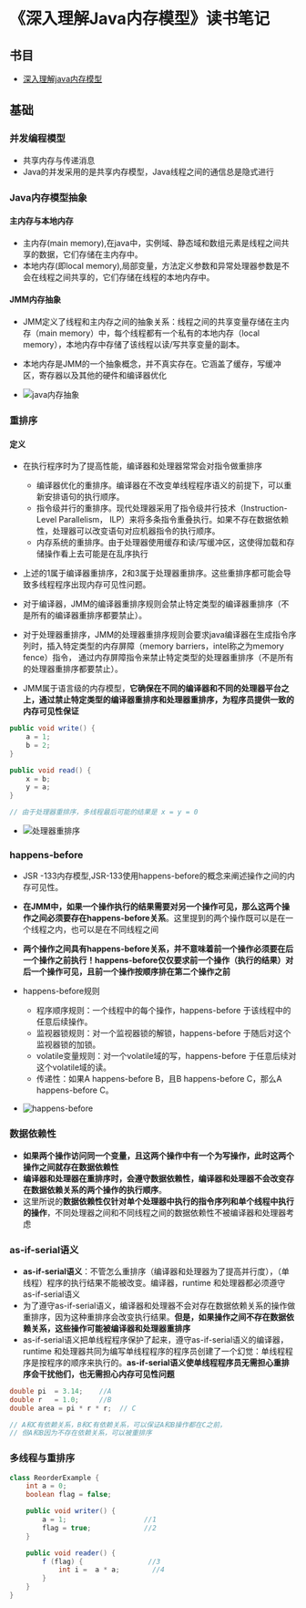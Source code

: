# 《深入理解Java内存模型》读书笔记

## 书目

- [深入理解java内存模型](http://ifeve.com/java-memory-model-0/)

## 基础

### 并发编程模型

- 共享内存与传递消息
- Java的并发采用的是共享内存模型，Java线程之间的通信总是隐式进行

### Java内存模型抽象

#### 主内存与本地内存

- 主内存(main memory),在java中，实例域、静态域和数组元素是线程之间共享的数据，它们存储在主内存中。
- 本地内存(即local memory),局部变量，方法定义参数和异常处理器参数是不会在线程之间共享的，它们存储在线程的本地内存中。

#### JMM内存抽象

- JMM定义了线程和主内存之间的抽象关系：线程之间的共享变量存储在主内存（main memory）中，每个线程都有一个私有的本地内存（local memory），本地内存中存储了该线程以读/写共享变量的副本。
- 本地内存是JMM的一个抽象概念，并不真实存在。它涵盖了缓存，写缓冲区，寄存器以及其他的硬件和编译器优化

- ![java内存抽象](./../../image-resources/jmm/java内存模型抽象.png)

### 重排序

#### 定义

- 在执行程序时为了提高性能，编译器和处理器常常会对指令做重排序
    - 编译器优化的重排序。编译器在不改变单线程程序语义的前提下，可以重新安排语句的执行顺序。
    - 指令级并行的重排序。现代处理器采用了指令级并行技术（Instruction-Level Parallelism， ILP）来将多条指令重叠执行。如果不存在数据依赖性，处理器可以改变语句对应机器指令的执行顺序。
    - 内存系统的重排序。由于处理器使用缓存和读/写缓冲区，这使得加载和存储操作看上去可能是在乱序执行

- 上述的1属于编译器重排序，2和3属于处理器重排序。这些重排序都可能会导致多线程程序出现内存可见性问题。
- 对于编译器，JMM的编译器重排序规则会禁止特定类型的编译器重排序（不是所有的编译器重排序都要禁止）。
- 对于处理器重排序，JMM的处理器重排序规则会要求java编译器在生成指令序列时，插入特定类型的内存屏障（memory barriers，intel称之为memory fence）指令，
 通过内存屏障指令来禁止特定类型的处理器重排序（不是所有的处理器重排序都要禁止）。
- JMM属于语言级的内存模型，**它确保在不同的编译器和不同的处理器平台之上，通过禁止特定类型的编译器重排序和处理器重排序，为程序员提供一致的内存可见性保证**

```java
public void write() {
    a = 1;
    b = 2;
}

public void read() {
    x = b;
    y = a;
}

// 由于处理器重排序，多线程最后可能的结果是 x = y = 0
```

- ![处理器重排序](./../../image-resources/jmm/处理器重排序.png)

### happens-before

- JSR -133内存模型,JSR-133使用happens-before的概念来阐述操作之间的内存可见性。
- **在JMM中，如果一个操作执行的结果需要对另一个操作可见，那么这两个操作之间必须要存在happens-before关系**。这里提到的两个操作既可以是在一个线程之内，也可以是在不同线程之间
- **两个操作之间具有happens-before关系，并不意味着前一个操作必须要在后一个操作之前执行！happens-before仅仅要求前一个操作（执行的结果）对后一个操作可见，且前一个操作按顺序排在第二个操作之前**

- happens-before规则
    - 程序顺序规则：一个线程中的每个操作，happens-before 于该线程中的任意后续操作。
    - 监视器锁规则：对一个监视器锁的解锁，happens-before 于随后对这个监视器锁的加锁。
    - volatile变量规则：对一个volatile域的写，happens-before 于任意后续对这个volatile域的读。
    - 传递性：如果A happens-before B，且B happens-before C，那么A happens-before C。

- ![happens-before](./../../image-resources/jmm/happens-before.png)

### 数据依赖性

- **如果两个操作访问同一个变量，且这两个操作中有一个为写操作，此时这两个操作之间就存在数据依赖性**
- **编译器和处理器在重排序时，会遵守数据依赖性，编译器和处理器不会改变存在数据依赖关系的两个操作的执行顺序**。
- 这里所说的**数据依赖性仅针对单个处理器中执行的指令序列和单个线程中执行的操作**，不同处理器之间和不同线程之间的数据依赖性不被编译器和处理器考虑

### as-if-serial语义

- **as-if-serial语义**：不管怎么重排序（编译器和处理器为了提高并行度），（单线程）程序的执行结果不能被改变。编译器，runtime 和处理器都必须遵守as-if-serial语义
- 为了遵守as-if-serial语义，编译器和处理器不会对存在数据依赖关系的操作做重排序，因为这种重排序会改变执行结果。**但是，如果操作之间不存在数据依赖关系，这些操作可能被编译器和处理器重排序**
- as-if-serial语义把单线程程序保护了起来，遵守as-if-serial语义的编译器，runtime 和处理器共同为编写单线程程序的程序员创建了一个幻觉：单线程程序是按程序的顺序来执行的。**as-if-serial语义使单线程程序员无需担心重排序会干扰他们，也无需担心内存可见性问题**

```java
double pi  = 3.14;    //A
double r   = 1.0;     //B
double area = pi * r * r;  // C

// A和C有依赖关系，B和C有依赖关系，可以保证A和B操作都在C之前，
// 但A和B因为不存在依赖关系，可以被重排序
```

### 多线程与重排序

```java
class ReorderExample {
    int a = 0;
    boolean flag = false;

    public void writer() {
        a = 1;                   //1
        flag = true;             //2
    }

    public void reader() {
        f (flag) {                //3
            int i =  a * a;        //4
        }
    }
}
```